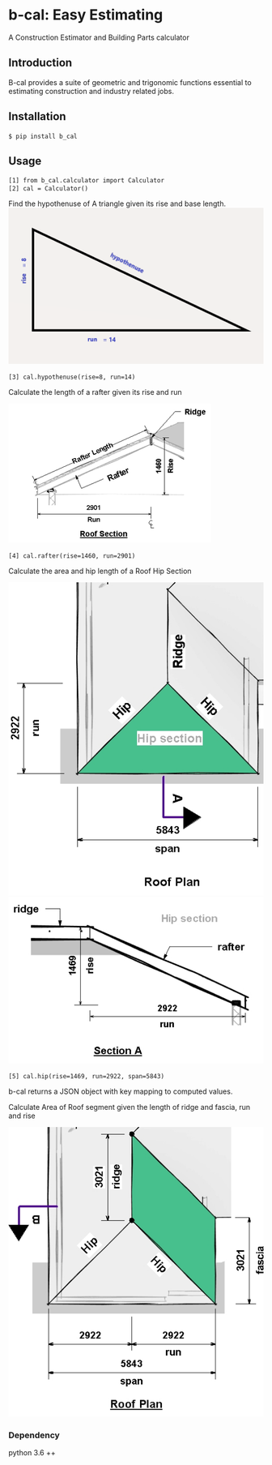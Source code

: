 # b-cal: Easy Estimating
A Construction Estimator and Building Parts calculator

## Introduction

B-cal provides a suite of geometric and trigonomic functions essential to estimating construction and industry related jobs.

## Installation
    $ pip install b_cal

## Usage
    [1] from b_cal.calculator import Calculator
    [2] cal = Calculator()

Find the hypothenuse of A triangle given its 
rise and base length.
![alt triangle](hypothen.png) 

    [3] cal.hypothenuse(rise=8, run=14)

 
Calculate the length of a rafter given 
its rise and run <br>

![alt roof section](roofsect.png)


    [4] cal.rafter(rise=1460, run=2901)


Calculate the area and hip length of a Roof Hip Section

![alt roof plan](roofplan.jpg) ![alt roof](sect-a.jpg)


    [5] cal.hip(rise=1469, run=2922, span=5843)

b-cal returns a JSON object with key mapping to computed values.

Calculate Area of Roof segment given the length of ridge and fascia, run and rise 

![alt roof plan](roofplan-2.jpg)


### Dependency
python 3.6 ++







       




    



